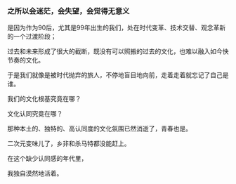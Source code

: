 ### 之所以会迷茫，会失望，会觉得无意义

是因为作为90后，尤其是99年出生的我们，处在时代变革、技术交替、观念革新的一个过渡阶段；

过去和未来形成了很大的截断，既没有可以照搬的过去的文化，也难以融入如今快节奏的文化。

于是我们就像是被时代抛弃的旅人，不停地盲目地向前，走着走着就忘记了自己是谁。

我们的文化根基究竟在哪？

文化认同究竟在哪？

那种本土的、独特的、高认同度的文化氛围已然消逝了，青春也是。

二次元变味儿了，乡非和杀马特都没能赶上。

在这个缺少认同感的年代里，

我独自漠然地活着。